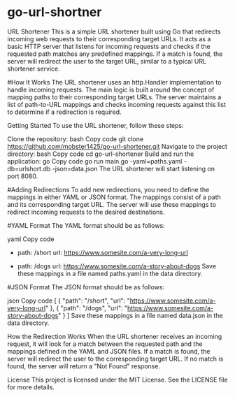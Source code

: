 # go-url-shortner
URL Shortener
This is a simple URL shortener built using Go that redirects incoming web requests to their corresponding target URLs. It acts as a basic HTTP server that listens for incoming requests and checks if the requested path matches any predefined mappings. If a match is found, the server will redirect the user to the target URL, similar to a typical URL shortener service.

#How It Works
The URL shortener uses an http.Handler implementation to handle incoming requests. The main logic is built around the concept of mapping paths to their corresponding target URLs. The server maintains a list of path-to-URL mappings and checks incoming requests against this list to determine if a redirection is required.

Getting Started
To use the URL shortener, follow these steps:

Clone the repository:
bash
Copy code
git clone https://github.com/mobster1425/go-url-shortener.git
Navigate to the project directory:
bash
Copy code
cd go-url-shortener
Build and run the application:
go
Copy code
go run main.go -yaml=paths.yaml -db=urlshort.db -json=data.json
The URL shortener will start listening on port 8080.

#Adding Redirections
To add new redirections, you need to define the mappings in either YAML or JSON format. The mappings consist of a path and its corresponding target URL. The server will use these mappings to redirect incoming requests to the desired destinations.

#YAML Format
The YAML format should be as follows:

yaml
Copy code
- path: /short
  url: https://www.somesite.com/a-very-long-url

- path: /dogs
  url: https://www.somesite.com/a-story-about-dogs
Save these mappings in a file named paths.yaml in the data directory.

#JSON Format
The JSON format should be as follows:

json
Copy code
[
  {
    "path": "/short",
    "url": "https://www.somesite.com/a-very-long-url"
  },
  {
    "path": "/dogs",
    "url": "https://www.somesite.com/a-story-about-dogs"
  }
]
Save these mappings in a file named data.json in the data directory.

How the Redirection Works
When the URL shortener receives an incoming request, it will look for a match between the requested path and the mappings defined in the YAML and JSON files. If a match is found, the server will redirect the user to the corresponding target URL. If no match is found, the server will return a "Not Found" response.



License
This project is licensed under the MIT License. See the LICENSE file for more details.






